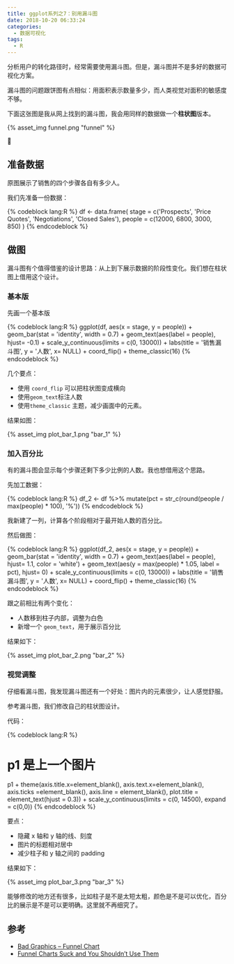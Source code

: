 ```yaml
---
title: ggplot系列之7：别用漏斗图
date: 2018-10-20 06:33:24
categories:
  - 数据可视化
tags:
  - R
---
```



分析用户的转化路径时，经常需要使用漏斗图。但是，漏斗图并不是多好的数据可视化方案。

漏斗图的问题跟饼图有点相似：用面积表示数量多少，而人类视觉对面积的敏感度不够。

下面这张图是我从网上找到的漏斗图，我会用同样的数据做一个**柱状图**版本。

{% asset_img funnel.png  "funnel" %}


<!-- more -->

## 准备数据

原图展示了销售的四个步骤各自有多少人。

我们先准备一份数据：

{% codeblock lang:R %}
df <- data.frame(
  stage = c('Prospects', 'Price Quotes', 'Negotiations', 'Closed Sales'),
  people = c(12000, 6800, 3000, 850)
)
{% endcodeblock %}

## 做图

漏斗图有个值得借鉴的设计思路：从上到下展示数据的阶段性变化。我们想在柱状图上借用这个设计。

### 基本版

先画一个基本版

{% codeblock lang:R %}
ggplot(df, aes(x = stage, y = people)) + 
  geom_bar(stat = 'identity', width = 0.7) +
  geom_text(aes(label = people), hjust= -0.1) +
  scale_y_continuous(limits = c(0, 13000)) +
  labs(title = '销售漏斗图',
       y = '人数',
       x= NULL) +
  coord_flip() +
  theme_classic(16) 
{% endcodeblock %}

几个要点：
- 使用 `coord_flip` 可以把柱状图变成横向
- 使用`geom_text`标注人数
- 使用`theme_classic` 主题，减少画面中的元素。

结果如图：

{% asset_img plot_bar_1.png  "bar_1" %}

### 加入百分比

有的漏斗图会显示每个步骤还剩下多少比例的人数。我也想借用这个思路。

先加工数据：

{% codeblock lang:R %}
df_2 <- df %>%
  mutate(pct = str_c(round(people / max(people) * 100), '%'))
{% endcodeblock %}

我新建了一列，计算各个阶段相对于最开始人数的百分比。

然后做图：

{% codeblock lang:R %}
ggplot(df_2, aes(x = stage, y = people)) + 
  geom_bar(stat = 'identity', width = 0.7) +
  geom_text(aes(label = people), hjust= 1.1, color = 'white') +
  geom_text(aes(y = max(people) * 1.05, label = pct), hjust= 0) +
  scale_y_continuous(limits = c(0, 13000)) +
  labs(title = '销售漏斗图',
       y = '人数',
       x= NULL) +
  coord_flip() +
  theme_classic(16)
{% endcodeblock %}

跟之前相比有两个变化：
- 人数移到柱子内部，调整为白色
- 新增一个 `geom_text`，用于展示百分比

结果如下：

{% asset_img plot_bar_2.png  "bar_2" %}

### 视觉调整

仔细看漏斗图，我发现漏斗图还有一个好处：图片内的元素很少，让人感觉舒服。

参考漏斗图，我们修改自己的柱状图设计。

代码：

{% codeblock lang:R %}
# p1 是上一个图片
p1 + theme(axis.title.x=element_blank(),
           axis.text.x=element_blank(),
           axis.ticks =element_blank(),
           axis.line = element_blank(),
           plot.title = element_text(hjust = 0.3)) +
  scale_y_continuous(limits = c(0, 14500), expand = c(0,0))
{% endcodeblock %}

要点：
- 隐藏 x 轴和 y 轴的线、刻度
- 图片的标题相对居中
- 减少柱子和 y 轴之间的 padding

结果如下：

{% asset_img plot_bar_3.png  "bar_3" %}

能够修改的地方还有很多，比如柱子是不是太短太粗，颜色是不是可以优化，百分比的展示是不是可以更明确。这里就不再细究了。

## 参考

- [Bad Graphics – Funnel Chart](https://peltiertech.com/bad-graphics-funnel-chart/)
- [Funnel Charts Suck and You Shouldn’t Use Them](https://crmchartguy.com/2015/10/26/funnel-charts-in-dynamics-crm/)